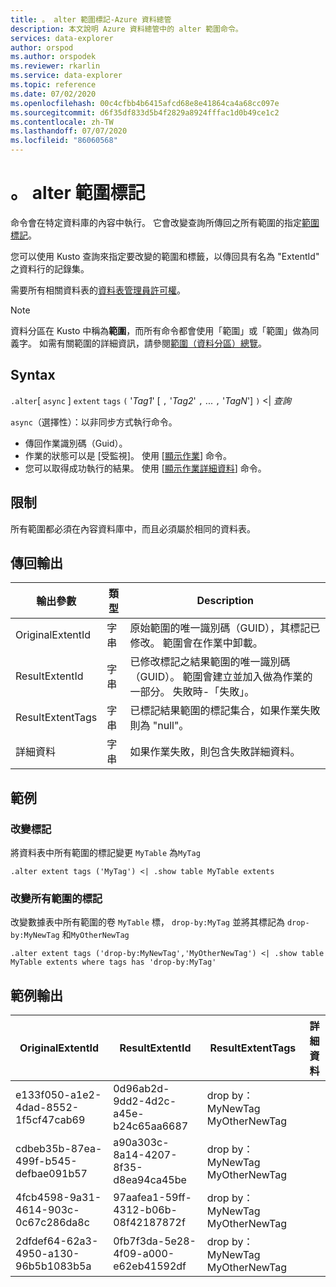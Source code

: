 ```yaml
---
title: 。 alter 範圍標記-Azure 資料總管
description: 本文說明 Azure 資料總管中的 alter 範圍命令。
services: data-explorer
author: orspod
ms.author: orspodek
ms.reviewer: rkarlin
ms.service: data-explorer
ms.topic: reference
ms.date: 07/02/2020
ms.openlocfilehash: 00c4cfbb4b6415afcd68e8e41864ca4a68cc097e
ms.sourcegitcommit: d6f35df833d5b4f2829a8924fffac1d0b49ce1c2
ms.contentlocale: zh-TW
ms.lasthandoff: 07/07/2020
ms.locfileid: "86060568"
---
```

# <a name="alter-extent-tags"></a>。 alter 範圍標記

命令會在特定資料庫的內容中執行。 它會改變查詢所傳回之所有範圍的指定[範圍標記](extents-overview.md#extent-tagging)。

您可以使用 Kusto 查詢來指定要改變的範圍和標籤，以傳回具有名為 "ExtentId" 之資料行的記錄集。

需要所有相關資料表的[資料表管理員許可權](../management/access-control/role-based-authorization.md)。

> [!NOTE]
> 資料分區在 Kusto 中稱為**範圍**，而所有命令都會使用「範圍」或「範圍」做為同義字。
> 如需有關範圍的詳細資訊，請參閱[範圍（資料分區）總覽](extents-overview.md)。

## <a name="syntax"></a>Syntax

`.alter`[ `async` ] `extent` `tags` `(` '*Tag1*' [ `,` '*Tag2*' `,` ... `,` '*TagN*'] `)`  <|  *查詢*

`async`（選擇性）：以非同步方式執行命令。
   * 傳回作業識別碼（Guid）。 
   * 作業的狀態可以是 [受監視]。 使用 [[顯示作業](operations.md#show-operations)] 命令。
   * 您可以取得成功執行的結果。 使用 [[顯示作業詳細資料](operations.md#show-operation-details)] 命令。

## <a name="restrictions"></a>限制

所有範圍都必須在內容資料庫中，而且必須屬於相同的資料表。

## <a name="return-output"></a>傳回輸出

|輸出參數 |類型 |Description|
|---|---|---|
|OriginalExtentId |字串 |原始範圍的唯一識別碼（GUID），其標記已修改。 範圍會在作業中卸載。|
|ResultExtentId |字串 |已修改標記之結果範圍的唯一識別碼（GUID）。 範圍會建立並加入做為作業的一部分。 失敗時-「失敗」。|
|ResultExtentTags |字串 |已標記結果範圍的標記集合，如果作業失敗則為 "null"。|
|詳細資料 |字串 |如果作業失敗，則包含失敗詳細資料。|

## <a name="examples"></a>範例

### <a name="alter-tags"></a>改變標記 

將資料表中所有範圍的標記變更 `MyTable` 為`MyTag`

```kusto
.alter extent tags ('MyTag') <| .show table MyTable extents
```

### <a name="alter-tags-of-all-extents"></a>改變所有範圍的標記

改變數據表中所有範圍的卷 `MyTable` 標， `drop-by:MyTag` 並將其標記為 `drop-by:MyNewTag` 和`MyOtherNewTag`

```kusto
.alter extent tags ('drop-by:MyNewTag','MyOtherNewTag') <| .show table MyTable extents where tags has 'drop-by:MyTag'
```

## <a name="sample-output"></a>範例輸出

|OriginalExtentId |ResultExtentId | ResultExtentTags | 詳細資料
|---|---|---|---
|e133f050-a1e2-4dad-8552-1f5cf47cab69 |0d96ab2d-9dd2-4d2c-a45e-b24c65aa6687 | drop by： MyNewTag MyOtherNewTag| 
|cdbeb35b-87ea-499f-b545-defbae091b57 |a90a303c-8a14-4207-8f35-d8ea94ca45be | drop by： MyNewTag MyOtherNewTag| 
|4fcb4598-9a31-4614-903c-0c67c286da8c |97aafea1-59ff-4312-b06b-08f42187872f | drop by： MyNewTag MyOtherNewTag| 
|2dfdef64-62a3-4950-a130-96b5b1083b5a |0fb7f3da-5e28-4f09-a000-e62eb41592df | drop by： MyNewTag MyOtherNewTag| 
